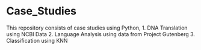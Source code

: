 # Case_Studies
This repository consists of case studies using Python, 1. DNA Translation using NCBI Data 2. Language Analysis using data from Project Gutenberg 3. Classification using KNN
